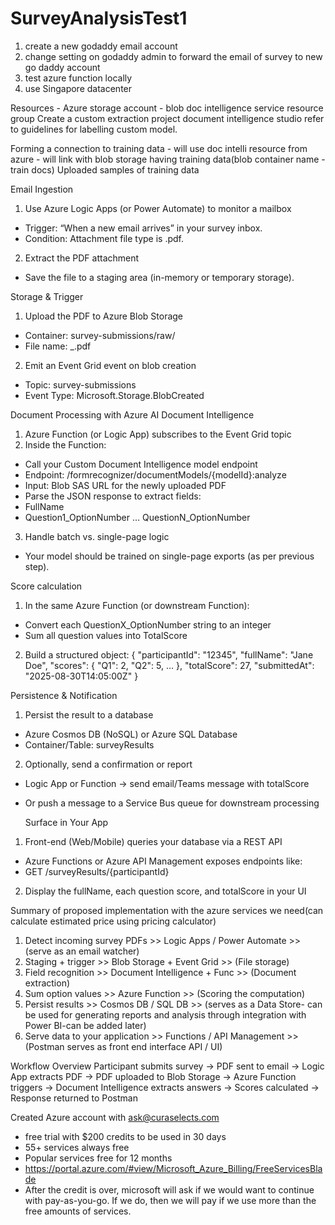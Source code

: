 # SurveyAnalysisTest1
1. create a new godaddy email account
2. change setting on godaddy admin to forward the email of survey to new go daddy account
3. test azure function locally
4. use Singapore datacenter


Resources - 
Azure storage account - blob
doc intelligence service
resource group
Create a custom extraction project document intelligence studio
refer to guidelines for labelling custom model.

Forming a connection to training data 
    - will use doc intelli resource from azure
    - will link with blob storage having training data(blob container name - train docs)
  Uploaded samples of training data


Email Ingestion
1. Use Azure Logic Apps (or Power Automate) to monitor a mailbox
- Trigger: “When a new email arrives” in your survey inbox.
- Condition: Attachment file type is .pdf.
2. Extract the PDF attachment
- Save the file to a staging area (in-memory or temporary storage).


Storage & Trigger
 1. Upload the PDF to Azure Blob Storage
- Container: survey-submissions/raw/
- File name: <timestamp>_<participantID>.pdf
2.  Emit an Event Grid event on blob creation
- Topic: survey-submissions
- Event Type: Microsoft.Storage.BlobCreated


Document Processing with Azure AI Document Intelligence
1.  Azure Function (or Logic App) subscribes to the Event Grid topic
2. Inside the Function:
- Call your Custom Document Intelligence model endpoint
- Endpoint: /formrecognizer/documentModels/{modelId}:analyze
- Input: Blob SAS URL for the newly uploaded PDF
- Parse the JSON response to extract fields:
- FullName
- Question1_OptionNumber … QuestionN_OptionNumber
3. Handle batch vs. single-page logic
- Your model should be trained on single-page exports (as per previous step).

Score calculation
1. In the same Azure Function (or downstream Function):
- Convert each QuestionX_OptionNumber string to an integer
- Sum all question values into TotalScore
2. Build a structured object:
  {
  "participantId": "12345",
  "fullName": "Jane Doe",
  "scores": {
    "Q1": 2,
    "Q2": 5,
    … 
  },
  "totalScore": 27,
  "submittedAt": "2025-08-30T14:05:00Z"
}

Persistence & Notification
1. Persist the result to a database
- Azure Cosmos DB (NoSQL) or Azure SQL Database
- Container/Table: surveyResults
2. Optionally, send a confirmation or report
- Logic App or Function → send email/Teams message with totalScore
- Or push a message to a Service Bus queue for downstream processing

  Surface in Your App
1. Front-end (Web/Mobile) queries your database via a REST API
- Azure Functions or Azure API Management exposes endpoints like:
- GET /surveyResults/{participantId}
2. Display the fullName, each question score, and totalScore in your UI

Summary of proposed implementation with the azure services we need(can calculate estimated price using pricing calculator)
1. Detect incoming survey PDFs >> Logic Apps / Power Automate >> (serve as an email watcher)
2. Staging + trigger >> Blob Storage + Event Grid >> (File storage)
3. Field recognition >> Document Intelligence + Func >> (Document extraction)
4. Sum option values >> Azure Function >> (Scoring the computation)
5. Persist results >> Cosmos DB / SQL DB >> (serves as a Data Store- can be used for generating reports and analysis through integration with Power BI-can be added later)
6. Serve data to your application >> Functions / API Management >> (Postman serves as front end interface API / UI)

Workflow Overview
Participant submits survey → PDF sent to email → Logic App extracts PDF → PDF uploaded to Blob Storage → Azure Function triggers → Document Intelligence extracts answers → Scores calculated → Response returned to Postman

Created Azure account with ask@curaselects.com
- free trial with $200 credits to be used in 30 days
- 55+ services always free
- Popular services free for 12 months 
- https://portal.azure.com/#view/Microsoft_Azure_Billing/FreeServicesBlade
- After the credit is over, microsoft will ask if we would want to continue with pay-as-you-go. If we do, then we will pay if we use more than the free amounts of services. 


